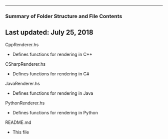 --------------------------------------------------
### Summary of Folder Structure and File Contents
Last updated: July 25, 2018
--------------------------------------------------

CppRenderer.hs
  - Defines functions for rendering in C++

CSharpRenderer.hs
  - Defines functions for rendering in C#

JavaRenderer.hs
  - Defines functions for rendering in Java

PythonRenderer.hs
  - Defines functions for rendering in Python

README.md
  - This file